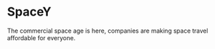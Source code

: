 # SpaceY
The commercial space age is here, companies are making space travel affordable for everyone.
